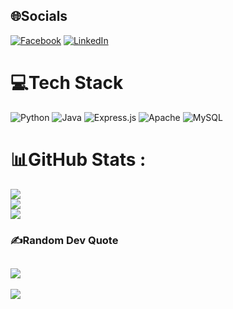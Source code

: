 
## 🌐Socials
[![Facebook](https://img.shields.io/badge/Facebook-%231877F2.svg?logo=Facebook&logoColor=white)](https://www.facebook.com/profile.php?id=100064111360831) 
[![LinkedIn](https://img.shields.io/badge/LinkedIn-%230077B5.svg?logo=linkedin&logoColor=white)](https://www.linkedin.com/in/your-profile-id)


# 💻Tech Stack
![Python](https://img.shields.io/badge/python-3670A0?style=plastic&logo=python&logoColor=ffdd54) ![Java](https://img.shields.io/badge/java-%23ED8B00.svg?style=plastic&logo=java&logoColor=white) ![Express.js](https://img.shields.io/badge/express.js-%23404d59.svg?style=plastic&logo=express&logoColor=%2361DAFB) ![Apache](https://img.shields.io/badge/apache-%23D42029.svg?style=plastic&logo=apache&logoColor=white) ![MySQL](https://img.shields.io/badge/mysql-%2300f.svg?style=plastic&logo=mysql&logoColor=white)
# 📊GitHub Stats :
![](https://github-readme-stats.vercel.app/api?username=quocviet2001&theme=radical&hide_border=false&include_all_commits=false&count_private=false)<br/>
![](https://github-readme-streak-stats.herokuapp.com/?user=quocviet2001&theme=radical&hide_border=false)<br/>
![](https://github-readme-stats.vercel.app/api/top-langs/?username=quocviet2001&theme=radical&hide_border=false&include_all_commits=false&count_private=false&layout=compact)

### ✍️Random Dev Quote
![](https://quotes-github-readme.vercel.app/api?type=horizontal&theme=radical)
---
[![](https://visitcount.itsvg.in/api?id=quocviet2001&icon=0&color=0)](https://visitcount.itsvg.in)
